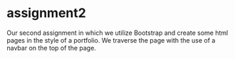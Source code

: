# assignment2

Our second assignment in which we utilize Bootstrap and create some html pages in the style of a portfolio. We traverse the page with the use of a navbar on the top of the page.
